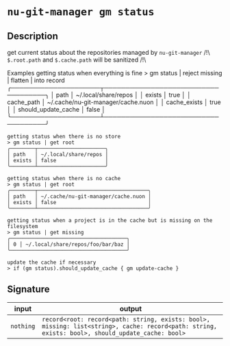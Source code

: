 # `nu-git-manager gm status`
## Description
get current status about the repositories managed by `nu-git-manager`
/!\ `$.root.path` and `$.cache.path` will be sanitized /!\

Examples
    getting status when everything is fine
    > gm status | reject missing | flatten | into record
    ╭─────────────────────┬────────────────────────────────────╮
    │ path                │ ~/.local/share/repos               │
    │ exists              │ true                               │
    │ cache_path          │ ~/.cache/nu-git-manager/cache.nuon │
    │ cache_exists        │ true                               │
    │ should_update_cache │ false                              │
    ╰─────────────────────┴────────────────────────────────────╯

    getting status when there is no store
    > gm status | get root
    ╭────────┬──────────────────────╮
    │ path   │ ~/.local/share/repos │
    │ exists │ false                │
    ╰────────┴──────────────────────╯

    getting status when there is no cache
    > gm status | get root
    ╭────────┬────────────────────────────────────╮
    │ path   │ ~/.cache/nu-git-manager/cache.nuon │
    │ exists │ false                              │
    ╰────────┴────────────────────────────────────╯

    getting status when a project is in the cache but is missing on the filesystem
    > gm status | get missing
    ╭──────────────────────────────────────╮
    │ 0 │ ~/.local/share/repos/foo/bar/baz │
    ╰──────────────────────────────────────╯

    update the cache if necessary
    > if (gm status).should_update_cache { gm update-cache }

## Signature
| input     | output                                                                                                                                          |
| --------- | ----------------------------------------------------------------------------------------------------------------------------------------------- |
| `nothing` | `record<root: record<path: string, exists: bool>, missing: list<string>, cache: record<path: string, exists: bool>, should_update_cache: bool>` |
